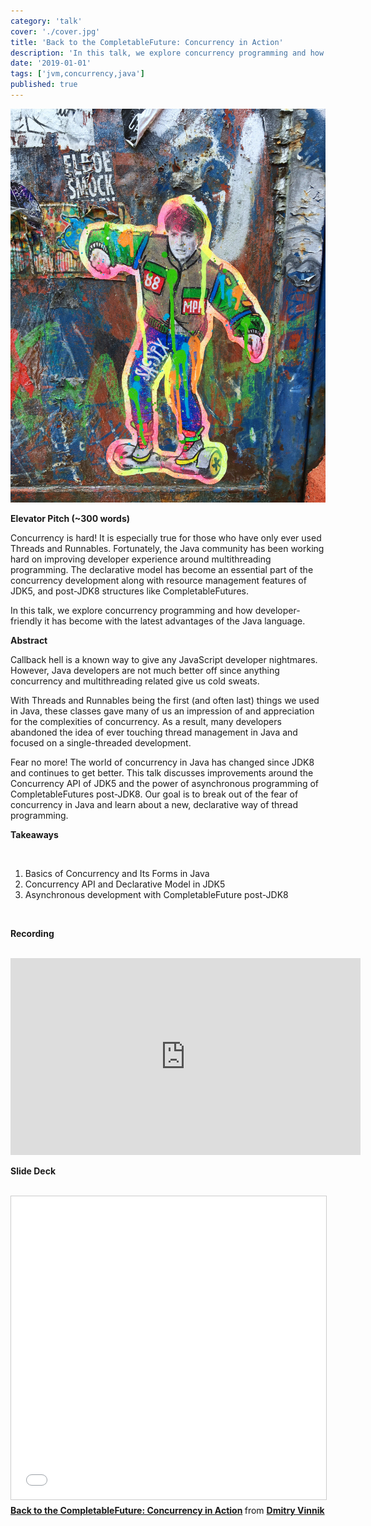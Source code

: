 ```yaml
---
category: 'talk'
cover: './cover.jpg'
title: 'Back to the CompletableFuture: Concurrency in Action'
description: 'In this talk, we explore concurrency programming and how developer-friendly it has become with the latest advantages of the Java language.'
date: '2019-01-01'
tags: ['jvm,concurrency,java']
published: true
---
```

![back to the future](./cover.jpg)

**Elevator Pitch (~300 words)**

Concurrency is hard! It is especially true for those who have only ever used Threads and Runnables. Fortunately, the Java community has been working hard on improving developer experience around multithreading programming. The declarative model has become an essential part of the concurrency development along with resource management features of JDK5, and post-JDK8 structures like CompletableFutures. 

In this talk, we explore concurrency programming and how developer-friendly it has become with the latest advantages of the Java language.

**Abstract**
 
Callback hell is a known way to give any JavaScript developer nightmares. However, Java developers are not much better off since anything concurrency and multithreading related give us cold sweats.

With Threads and Runnables being the first (and often last) things we used in Java, these classes gave many of us an impression of and appreciation for the complexities of concurrency. As a result, many developers abandoned the idea of ever touching thread management in Java and focused on a single-threaded development.
  
Fear no more! The world of concurrency in Java has changed since JDK8 and continues to get better. This talk discusses improvements around the Concurrency API of JDK5 and the power of asynchronous programming of CompletableFutures post-JDK8. Our goal is to break out of the fear of concurrency in Java and learn about a new, declarative way of thread programming.

**Takeaways**

<br>

1. Basics of Concurrency and Its Forms in Java
2. Concurrency API and Declarative Model in JDK5
3. Asynchronous development with CompletableFuture post-JDK8

   
<br>

**Recording**

<br>

<iframe width="560" height="315" src="https://www.youtube.com/embed/husm8xMJ2So" title="YouTube video player" frameborder="0" allow="accelerometer; autoplay; clipboard-write; encrypted-media; gyroscope; picture-in-picture" allowfullscreen></iframe>

<br>

**Slide Deck**

<br>

<iframe src="//www.slideshare.net/slideshow/embed_code/key/n0xvZuV80g3fa" width="595" height="485" frameborder="0" marginwidth="0" marginheight="0" scrolling="no" style="border:1px solid #CCC; border-width:1px; margin-bottom:5px; max-width: 100%;" allowfullscreen> </iframe> <div style="margin-bottom:5px"> <strong> <a href="//www.slideshare.net/DmitryVinnik1/back-to-the-completablefuture-concurrency-in-action-128736890" title="Back to the CompletableFuture: Concurrency in Action" target="_blank">Back to the CompletableFuture: Concurrency in Action</a> </strong> from <strong><a href="https://www.slideshare.net/DmitryVinnik1" target="_blank">Dmitry Vinnik</a></strong> </div>
